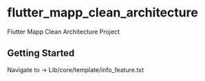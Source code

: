 
# flutter_mapp_clean_architecture

Flutter Mapp Clean Architecture Project

## Getting Started

Navigate to -> Lib/core/template/info_feature.txt
